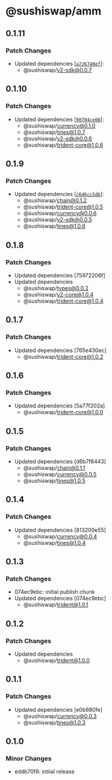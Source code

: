# @sushiswap/amm

## 0.1.11

### Patch Changes

- Updated dependencies [[`a726740ef`](https://github.com/sushiswap/sushiswap/commit/a726740ef94784753fcc431186bcefc2ecb5aec5)]:
  - @sushiswap/v2-sdk@0.0.7

## 0.1.10

### Patch Changes

- Updated dependencies [[`90784ce08`](https://github.com/sushiswap/sushiswap/commit/90784ce0876741b8f7f41552e181677d0746884b)]:
  - @sushiswap/currency@0.1.0
  - @sushiswap/tines@1.0.7
  - @sushiswap/v2-sdk@0.0.6
  - @sushiswap/trident-core@1.0.6

## 0.1.9

### Patch Changes

- Updated dependencies [[`c6d6cc5db`](https://github.com/sushiswap/sushiswap/commit/c6d6cc5db4cc614f3931ee3a325547967c86c51a)]:
  - @sushiswap/chain@0.1.2
  - @sushiswap/trident-core@1.0.5
  - @sushiswap/currency@0.0.6
  - @sushiswap/v2-sdk@0.0.5
  - @sushiswap/tines@1.0.6

## 0.1.8

### Patch Changes

- Updated dependencies [75972206f]
- Updated dependencies
  - @sushiswap/types@0.0.2
  - @sushiswap/v2-core@1.0.4
  - @sushiswap/trident-core@1.0.4

## 0.1.7

### Patch Changes

- Updated dependencies [765e430ec]
  - @sushiswap/trident-core@1.0.2

## 0.1.6

### Patch Changes

- Updated dependencies [5a77f202a]
  - @sushiswap/trident-core@1.0.0

## 0.1.5

### Patch Changes

- Updated dependencies [d6b7f8443]
  - @sushiswap/chain@0.1.1
  - @sushiswap/currency@0.0.5
  - @sushiswap/tines@1.0.5

## 0.1.4

### Patch Changes

- Updated dependencies [813200e55]
  - @sushiswap/currency@0.0.4
  - @sushiswap/tines@1.0.4

## 0.1.3

### Patch Changes

- 074ec9ebc: initial publish chunk
- Updated dependencies [074ec9ebc]
  - @sushiswap/trident@1.0.1

## 0.1.2

### Patch Changes

- Updated dependencies
  - @sushiswap/trident@1.0.0

## 0.1.1

### Patch Changes

- Updated dependencies [e0b880fe]
  - @sushiswap/currency@0.0.3
  - @sushiswap/tines@1.0.3

## 0.1.0

### Minor Changes

- eddb70f8: intiial release
